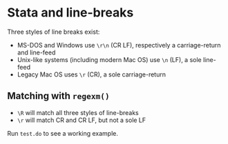 # Stata and line-breaks

Three styles of line breaks exist:

- MS-DOS and Windows use `\r\n` (CR LF), respectively a carriage-return and line-feed
- Unix-like systems (including modern Mac OS) use `\n` (LF), a sole line-feed
- Legacy Mac OS uses `\r` (CR), a sole carriage-return

## Matching with `regexm()`

- `\R` will match all three styles of line-breaks
- `\r` will match CR and CR LF, but not a sole LF

Run `test.do` to see a working example.

